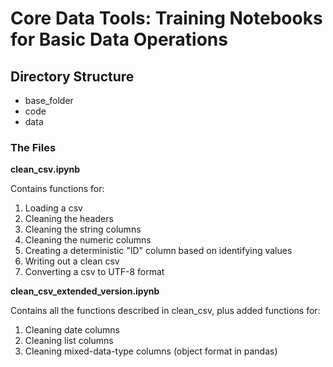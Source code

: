 <h1>Core Data Tools: Training Notebooks for Basic Data Operations</h1>

<h2>Directory Structure</h2>
<ul>
<li>base_folder</li>
    <li>code</li>
    <li>data</li>


</ul>

<h3>The Files</h3>
<p><b></bb>clean_csv.ipynb</b></p>
<p>Contains functions for:</p>
<ol>
    <li>Loading a csv</li>
    <li>Cleaning the headers</li>
    <li>Cleaning the string columns</li>
    <li>Cleaning the numeric columns</li>
    <li>Creating a deterministic "ID" column based on identifying values</li>
    <li>Writing out a clean csv</li>
    <li>Converting a csv to UTF-8 format</li>
</ol>
<p></p>
<p><b></bb>clean_csv_extended_version.ipynb</b></p>
<p>Contains all the functions described in clean_csv, plus added functions for:</p>
<ol>
    <li>Cleaning date columns</li>
    <li>Cleaning list columns</li>
    <li>Cleaning mixed-data-type columns (object format in pandas)</li>

</ol>